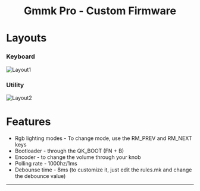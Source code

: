 <h1 align="center">Gmmk Pro - Custom Firmware</h1>
<h1>Layouts</h1>
<h3>Keyboard</h3>

![Layout1](https://github.com/user-attachments/assets/7c3a0550-2737-4153-9b5c-bd5f6198e996)
<h3>Utility</h2>

![Layout2](https://github.com/user-attachments/assets/ce89ba1f-ee29-4c5c-b89e-28e14258fd66)
<h1>Features</h1>
<ul>
      <li>Rgb lighting modes - To change mode, use the RM_PREV and RM_NEXT keys</li>
      <li>Bootloader - through the QK_BOOT (FN + B)</li>
      <li>Encoder - to change the volume through your knob</li>
      <li>Polling rate - 1000hz/1ms</li>
      <li>Debounse time - 8ms (to customize it, just edit the rules.mk and change the debounce value)</li>
</ul>
<hr>
